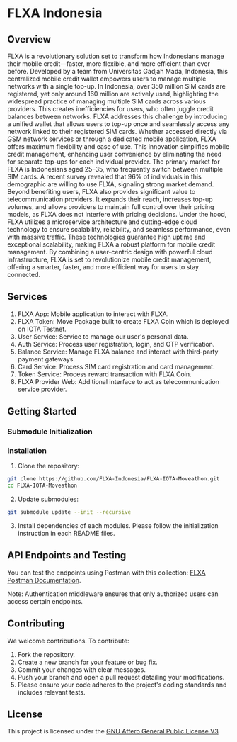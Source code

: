# FLXA Indonesia

## Overview
FLXA is a revolutionary solution set to transform how Indonesians manage their mobile credit—faster, more flexible, and more efficient than ever before. Developed by a team from Universitas Gadjah Mada, Indonesia, this centralized mobile credit wallet empowers users to manage multiple networks with a single top-up. In Indonesia, over 350 million SIM cards are registered, yet only around 160 million are actively used, highlighting the widespread practice of managing multiple SIM cards across various providers. This creates inefficiencies for users, who often juggle credit balances between networks. FLXA addresses this challenge by introducing a unified wallet that allows users to top-up once and seamlessly access any network linked to their registered SIM cards. Whether accessed directly via GSM network services or through a dedicated mobile application, FLXA offers maximum flexibility and ease of use. This innovation simplifies mobile credit management, enhancing user convenience by eliminating the need for separate top-ups for each individual provider. The primary market for FLXA is Indonesians aged 25–35, who frequently switch between multiple SIM cards. A recent survey revealed that 96% of individuals in this demographic are willing to use FLXA, signaling strong market demand. Beyond benefiting users, FLXA also provides significant value to telecommunication providers. It expands their reach, increases top-up volumes, and allows providers to maintain full control over their pricing models, as FLXA does not interfere with pricing decisions. Under the hood, FLXA utilizes a microservice architecture and cutting-edge cloud technology to ensure scalability, reliability, and seamless performance, even with massive traffic. These technologies guarantee high uptime and exceptional scalability, making FLXA a robust platform for mobile credit management. By combining a user-centric design with powerful cloud infrastructure, FLXA is set to revolutionize mobile credit management, offering a smarter, faster, and more efficient way for users to stay connected.

## Services
1. FLXA App: Mobile application to interact with FLXA.
2. FLXA Token: Move Package built to create FLXA Coin which is deployed on IOTA Testnet.
3. User Service: Service to manage our user's personal data.
4. Auth Service: Process user registration, login, and OTP verification.
5. Balance Service: Manage FLXA balance and interact with third-party payment gateways.
6. Card Service: Process SIM card registration and card management.
7. Token Service: Process reward transaction with FLXA Coin.
8. FLXA Provider Web: Additional interface to act as telecommunication service provider.

## Getting Started
### Submodule Initialization

### Installation
1. Clone the repository:
```bash
git clone https://github.com/FLXA-Indonesia/FLXA-IOTA-Moveathon.git
cd FLXA-IOTA-Moveathon
```

2. Update submodules:
```bash
git submodule update --init --recursive
```

3. Install dependencies of each modules. Please follow the initialization instruction in each README files.

## API Endpoints and Testing
You can test the endpoints using Postman with this collection: [FLXA Postman Documentation](https://www.postman.com/winter-desert-840751/flxa-iota).

Note: Authentication middleware ensures that only authorized users can access certain endpoints.

## Contributing
We welcome contributions. To contribute:
1. Fork the repository.
2. Create a new branch for your feature or bug fix.
3. Commit your changes with clear messages.
4. Push your branch and open a pull request detailing your modifications.
5. Please ensure your code adheres to the project's coding standards and includes relevant tests.

## License
This project is licensed under the [GNU Affero General Public License V3](LICENSE)
